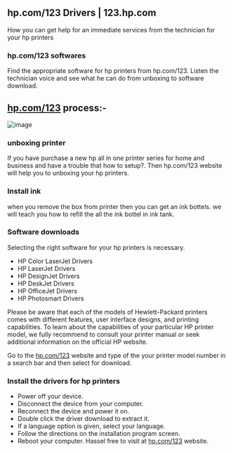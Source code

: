 ## hp.com/123 Drivers | 123.hp.com
How you can get help for an immediate services from the technician for your hp printers
### hp.com/123 softwares

Find the appropriate software for hp printers from hp.com/123. Listen the technician voice and see what he can do from unboxing to software download.

## <a href="http://hewlettpackard.ijstartscannon.us/">hp.com/123</a> process:- 

![image](https://repository-images.githubusercontent.com/511504509/ec002044-c268-4c3b-b95b-231a4cc949ee)

### unboxing printer
If you have purchase a new hp all in one printer series for home and business and have a trouble that how to setup?. Then hp.com/123 website will help you to unboxing your hp printers.

### Install ink
when you remove the box from printer then you can get an ink bottels. we will teach you how to refill the all the ink bottel in ink tank.

### Software downloads
Selecting the right software for your hp printers is necessary. 
- HP Color LaserJet Drivers
- HP LaserJet Drivers
- HP DesignJet Drivers
- HP DeskJet Drivers
- HP OfficeJet Drivers
- HP Photosmart Drivers

Please be aware that each of the models of Hewlett-Packard printers comes with different features, user interface designs, and printing capabilities. To learn about the capabilities of your particular HP printer model, we fully recommend to consult your printer manual or seek additional information on the official HP website.

Go to the <a href="http://hewlettpackard.ijstartscannon.us/">hp.com/123</a> website and type of the your printer model number in a search bar and then select for download.

### Install the drivers for hp printers
- Power off your device.
- Disconnect the device from your computer.
- Reconnect the device and power it on.
- Double click the driver download to extract it.
- If a language option is given, select your language.
- Follow the directions on the installation program screen.
- Reboot your computer.
Hassel free to visit at <a href="http://hewlettpackard.ijstartscannon.us/">hp.com/123</a> website.
